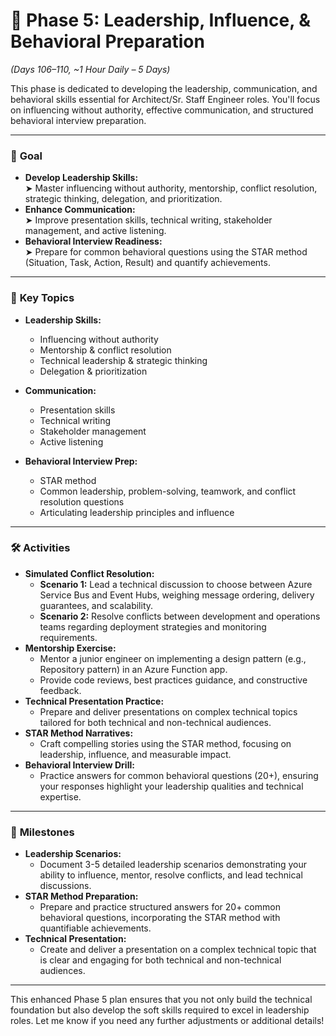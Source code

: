 # 🚀 Phase 5: Leadership, Influence, & Behavioral Preparation

_(Days 106–110, ~1 Hour Daily – 5 Days)_

This phase is dedicated to developing the leadership, communication, and behavioral skills essential for Architect/Sr. Staff Engineer roles. You'll focus on influencing without authority, effective communication, and structured behavioral interview preparation.

---

### 🎯 **Goal**

- **Develop Leadership Skills:**  
  ➤ Master influencing without authority, mentorship, conflict resolution, strategic thinking, delegation, and prioritization.
- **Enhance Communication:**  
  ➤ Improve presentation skills, technical writing, stakeholder management, and active listening.
- **Behavioral Interview Readiness:**  
  ➤ Prepare for common behavioral questions using the STAR method (Situation, Task, Action, Result) and quantify achievements.

---

### 📌 **Key Topics**

- **Leadership Skills:**

  - Influencing without authority
  - Mentorship & conflict resolution
  - Technical leadership & strategic thinking
  - Delegation & prioritization

- **Communication:**

  - Presentation skills
  - Technical writing
  - Stakeholder management
  - Active listening

- **Behavioral Interview Prep:**
  - STAR method
  - Common leadership, problem-solving, teamwork, and conflict resolution questions
  - Articulating leadership principles and influence

---

### 🛠️ **Activities**

- **Simulated Conflict Resolution:**
  - **Scenario 1:** Lead a technical discussion to choose between Azure Service Bus and Event Hubs, weighing message ordering, delivery guarantees, and scalability.
  - **Scenario 2:** Resolve conflicts between development and operations teams regarding deployment strategies and monitoring requirements.
- **Mentorship Exercise:**
  - Mentor a junior engineer on implementing a design pattern (e.g., Repository pattern) in an Azure Function app.
  - Provide code reviews, best practices guidance, and constructive feedback.
- **Technical Presentation Practice:**
  - Prepare and deliver presentations on complex technical topics tailored for both technical and non-technical audiences.
- **STAR Method Narratives:**
  - Craft compelling stories using the STAR method, focusing on leadership, influence, and measurable impact.
- **Behavioral Interview Drill:**
  - Practice answers for common behavioral questions (20+), ensuring your responses highlight your leadership qualities and technical expertise.

---

### 🔹 **Milestones**

- **Leadership Scenarios:**
  - Document 3-5 detailed leadership scenarios demonstrating your ability to influence, mentor, resolve conflicts, and lead technical discussions.
- **STAR Method Preparation:**
  - Prepare and practice structured answers for 20+ common behavioral questions, incorporating the STAR method with quantifiable achievements.
- **Technical Presentation:**
  - Create and deliver a presentation on a complex technical topic that is clear and engaging for both technical and non-technical audiences.

---

This enhanced Phase 5 plan ensures that you not only build the technical foundation but also develop the soft skills required to excel in leadership roles. Let me know if you need any further adjustments or additional details!
